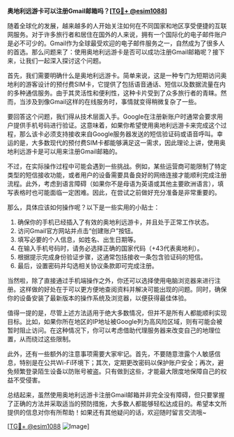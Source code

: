 **奥地利远游卡可以注册Gmail邮箱吗？[[TG💪+ @esim1088](https://t.me/s/esim1088)]**

随着全球化的发展，越来越多的人开始关注如何在不同国家和地区享受便捷的互联网服务。对于许多旅行者和居住在国外的人来说，拥有一个国际化的电子邮件账户是必不可少的。Gmail作为全球最受欢迎的电子邮件服务之一，自然成为了很多人的首选。那么问题来了：使用奥地利远游卡是否可以成功注册Gmail邮箱呢？接下来，让我们一起深入探讨这个问题。

首先，我们需要明确什么是奥地利远游卡。简单来说，这是一种专门为短期访问奥地利的游客设计的预付费SIM卡，它提供了包括语音通话、短信以及数据流量在内的多种通信服务。由于其灵活性和便利性，这种卡片受到了众多旅行者的青睐。然而，当涉及到像Gmail这样的在线服务时，事情就变得稍微复杂了一些。

要回答这个问题，我们得从技术层面入手。Google在注册新账户时通常会要求用户提供手机号码进行验证。这意味着，如果你希望使用奥地利远游卡来完成这个过程，那么该卡必须支持接收来自Google服务器发送的短信验证码或语音呼叫。幸运的是，大多数现代的预付费SIM卡都能够满足这一需求，因此理论上讲，使用奥地利远游卡是可以用来注册Gmail邮箱的。

不过，在实际操作过程中可能会遇到一些挑战。例如，某些运营商可能限制了特定类型的短信接收功能，或者用户的设备需要具备良好的网络连接才能顺利完成注册流程。此外，考虑到语言障碍（如果你不是母语为英语或其他主要欧洲语言），填写表格时也可能面临一定困难。因此，在尝试之前做好充分准备是非常重要的。

那么，具体应该如何操作呢？以下是一些实用的小贴士：
1. 确保你的手机已经插入了有效的奥地利远游卡，并且处于正常工作状态。
2. 访问Gmail官方网站并点击“创建账户”按钮。
3. 填写必要的个人信息，如姓名、出生日期等。
4. 在输入手机号码时，请务必选择正确的国家代码（+43代表奥地利）。
5. 根据提示完成身份验证步骤，这通常包括接收一条包含验证码的短信。
6. 最后，设置密码并勾选相关协议条款即可完成注册。

当然啦，除了直接通过手机端操作之外，你还可以选择使用电脑浏览器来进行注册。这样做的好处在于可以更方便地查阅资料并解决可能出现的问题。同时，确保你的设备安装了最新版本的操作系统及浏览器，以便获得最佳体验。

值得一提的是，尽管上述方法适用于绝大多数情况，但并不是所有人都能顺利实现目标。比如，如果你所在地区的IP地址被Google列为高风险区域，则有可能会被暂时阻止访问。在这种情况下，你可以考虑借助代理服务器来改变自己的地理位置，从而绕过这些限制。

此外，还有一些额外的注意事项需要大家牢记。首先，不要随意泄露个人敏感信息，特别是在公共Wi-Fi环境下；其次，定期更改密码以保护账户安全；再次，避免频繁登录陌生设备以防账号被盗。只有做到这些，才能最大限度地保障自己的权益不受侵害。

总结起来，虽然使用奥地利远游卡注册Gmail邮箱并非完全没有障碍，但只要掌握了正确的方法并采取适当的预防措施，大多数人都能够轻松达成目的。希望本文所提供的信息对你有所帮助！如果还有其他疑问的话，欢迎随时留言交流哦~

[[TG💪+ @esim1088](https://t.me/s/esim1088) ![Image](https://i.postimg.cc/4NQfJmqS/Snipaste-2025-05-13-00-14-12.png)]